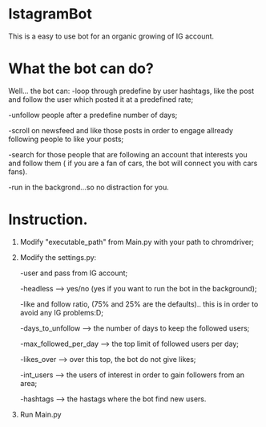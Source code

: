# IstagramBot

This is a easy to use bot for an organic growing of IG account.

# What the bot can do?

Well... the bot can:
-loop through predefine by user hashtags, like the post and follow the user which posted it at a predefined rate;

-unfollow people after a predefine number of days;

-scroll on newsfeed and like those posts in order to engage allready following people to like your posts;

-search for those people that are following an account that interests you and follow them ( if you are a fan of cars, the bot will connect you with cars fans).

-run in the backgrond...so no distraction for you.


# Instruction.

1. Modify "executable_path" from Main.py with your path to chromdriver;
2. Modify the settings.py:

	-user and pass from IG account;
	
	-headless --> yes/no (yes if you want to run the bot in the background);
	
	-like and follow ratio, (75% and 25% are the defaults).. this is in order to avoid any IG problems:D;
	
	-days_to_unfollow --> the number of days to keep the followed users;
	
	-max_followed_per_day --> the top limit of followed users per day;
	
	-likes_over --> over this top, the bot do not give likes;
	
	-int_users --> the users of interest in order to gain followers from an area;
	
	-hashtags --> the hastags where the bot find new users.
	
3. Run Main.py


